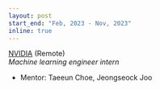 ```yaml
---
layout: post
start_end: "Feb, 2023 - Nov, 2023"
inline: true
---
```


[NVIDIA](https://nvidia.com/) (Remote) \
*Machine learning engineer intern*
- Mentor: Taeeun Choe, Jeongseock Joo
